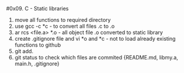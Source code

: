 #0x09. C - Static libraries
1. move all functions to required directory
2. use gcc -c *c - to convert all files .c to .o
3. ar rcs <file.a> *.o - all object file .o converted to static library
4. create .gitignore file and vi *o and *c - not to load already existing functions to github
5. git add.
6. git status to check which files are commited {README.md, libmy.a, main.h, .gitignore}
